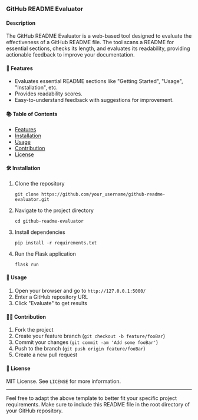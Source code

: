 ### GitHub README Evaluator

#### Description

The GitHub README Evaluator is a web-based tool designed to evaluate the effectiveness of a GitHub README file. The tool scans a README for essential sections, checks its length, and evaluates its readability, providing actionable feedback to improve your documentation.

#### 🚀 Features

- Evaluates essential README sections like "Getting Started", "Usage", "Installation", etc.
- Provides readability scores.
- Easy-to-understand feedback with suggestions for improvement.
  
#### 📚 Table of Contents

- [Features](#-features)
- [Installation](#-installation)
- [Usage](#-usage)
- [Contribution](#-contribution)
- [License](#-license)
  
#### 🛠 Installation

1. Clone the repository
    ```
    git clone https://github.com/your_username/github-readme-evaluator.git
    ```
2. Navigate to the project directory
    ```
    cd github-readme-evaluator
    ```
3. Install dependencies
    ```
    pip install -r requirements.txt
    ```
4. Run the Flask application
    ```
    flask run
    ```
  
#### 🎯 Usage

1. Open your browser and go to `http://127.0.0.1:5000/`
2. Enter a GitHub repository URL
3. Click "Evaluate" to get results

#### 👨‍💻 Contribution

1. Fork the project
2. Create your feature branch (`git checkout -b feature/fooBar`)
3. Commit your changes (`git commit -am 'Add some fooBar'`)
4. Push to the branch (`git push origin feature/fooBar`)
5. Create a new pull request

#### 📝 License

MIT License. See `LICENSE` for more information.

---

Feel free to adapt the above template to better fit your specific project requirements. Make sure to include this README file in the root directory of your GitHub repository.
